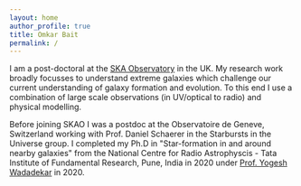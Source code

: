 ```yaml
---
layout: home
author_profile: true
title: Omkar Bait
permalink: /
---
```


I am a post-doctoral at the [SKA Observatory](https://www.skao.int/en) in the UK. My research work broadly focusses to understand extreme galaxies which challenge our current understanding of galaxy formation and evolution. To this end I use a combination of large scale observations (in UV/optical to radio) and physical modelling. 

Before joining SKAO I was a postdoc at the Observatoire de Geneve, Switzerland working with Prof. Daniel Schaerer in the Starbursts in the Universe group. I completed my Ph.D in "Star-formation in and around nearby galaxies" from the National Centre for Radio Astrophyscis - Tata Institute of Fundamental Research, Pune, India in 2020 under [Prof. Yogesh Wadadekar](http://www.ncra.tifr.res.in/~yogesh/) in 2020.
